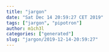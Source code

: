 ```yaml
---
title: "jargon"
date: "Sat Dec 14 20:59:27 CET 2019"
tags: ["jargon", "pipotron"]
author: m1ch3l
categories: ["generated"]
slug: "jargon/2019-12-14-20:59:27"
---
```



